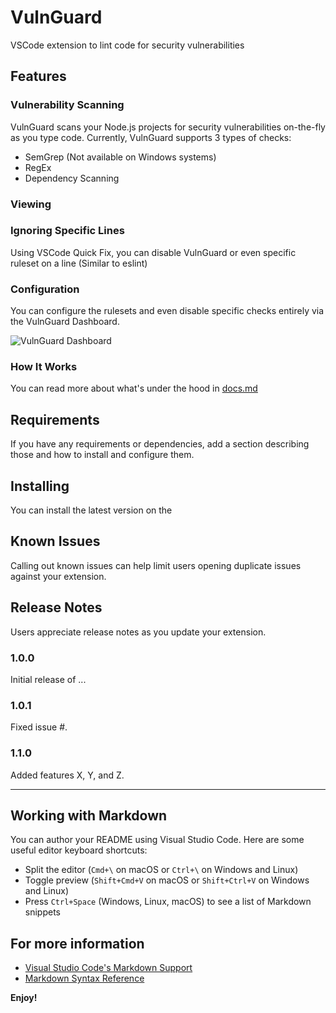 # VulnGuard
VSCode extension to lint code for security vulnerabilities

## Features
### Vulnerability Scanning
VulnGuard scans your Node.js projects for security vulnerabilities on-the-fly as you type code. Currently, VulnGuard supports 3 types of checks:
- SemGrep (Not available on Windows systems)
- RegEx
- Dependency Scanning

### Viewing 

### Ignoring Specific Lines
Using VSCode Quick Fix, you can disable VulnGuard or even specific ruleset on a line (Similar to eslint)

### Configuration
You can configure the rulesets and even disable specific checks entirely via the VulnGuard Dashboard.

![VulnGuard Dashboard]()

### How It Works
You can read more about what's under the hood in [docs.md](./docs.md)

## Requirements
If you have any requirements or dependencies, add a section describing those and how to install and configure them.

## Installing
You can install the latest version on the 




## Known Issues

Calling out known issues can help limit users opening duplicate issues against your extension.

## Release Notes

Users appreciate release notes as you update your extension.

### 1.0.0

Initial release of ...

### 1.0.1

Fixed issue #.

### 1.1.0

Added features X, Y, and Z.

---

## Working with Markdown

You can author your README using Visual Studio Code.  Here are some useful editor keyboard shortcuts:

* Split the editor (`Cmd+\` on macOS or `Ctrl+\` on Windows and Linux)
* Toggle preview (`Shift+Cmd+V` on macOS or `Shift+Ctrl+V` on Windows and Linux)
* Press `Ctrl+Space` (Windows, Linux, macOS) to see a list of Markdown snippets

## For more information

* [Visual Studio Code's Markdown Support](http://code.visualstudio.com/docs/languages/markdown)
* [Markdown Syntax Reference](https://help.github.com/articles/markdown-basics/)

**Enjoy!**
